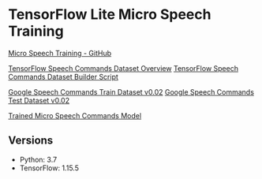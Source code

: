 # TensorFlow Lite Micro Speech Training

[Micro Speech Training - GitHub](https://github.com/tensorflow/tflite-micro/tree/main/tensorflow/lite/micro/examples/micro_speech/train)

[TensorFlow Speech Commands Dataset Overview](https://www.tensorflow.org/datasets/catalog/speech_commands)
[TensorFlow Speech Commands Dataset Builder Script](https://github.com/tensorflow/datasets/blob/master/tensorflow_datasets/datasets/speech_commands/speech_commands_dataset_builder.py)

[Google Speech Commands Train Dataset v0.02](http://download.tensorflow.org/data/speech_commands_v0.02.tar.gz)
[Google Speech Commands Test Dataset v0.02](http://download.tensorflow.org/data/speech_commands_test_set_v0.02.tar.gz)

[Trained Micro Speech Commands Model](https://storage.googleapis.com/download.tensorflow.org/models/tflite/micro/micro_speech_2020_04_13.zip)

## Versions
- Python: 3.7
- TensorFlow: 1.15.5